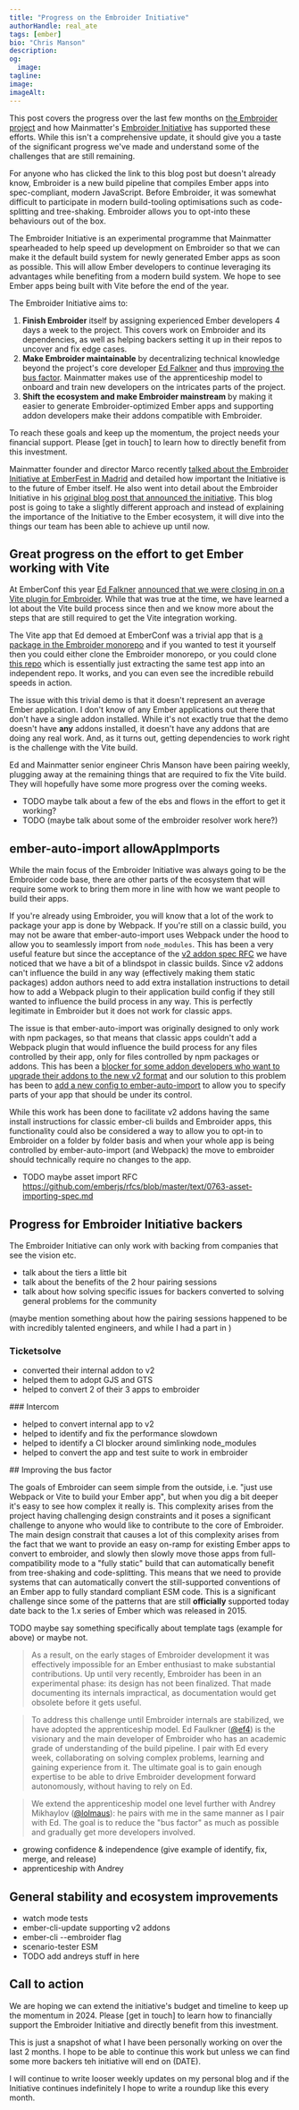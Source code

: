 ```yaml
---
title: "Progress on the Embroider Initiative"
authorHandle: real_ate
tags: [ember]
bio: "Chris Manson"
description:
og:
  image: 
tagline: 
image: 
imageAlt: 
---
```


This post covers the progress over the last few months on [the Embroider project](https://github.com/embroider-build/embroider) and how Mainmatter's [Embroider Initiative](https://mainmatter.com/embroider-initiative/) has supported these efforts. While this isn't a comprehensive update, it should give you a taste of the significant progress we've made and understand some of the challenges that are still remaining.

For anyone who has clicked the link to this blog post but doesn't already know, Embroider is a new build pipeline that compiles Ember apps into spec-compliant, modern JavaScript. Before Embroider, it was somewhat difficult to participate in modern build-tooling optimisations such as code-splitting and tree-shaking. Embroider allows you to opt-into these behaviours out of the box.

The Embroider Initiative is an experimental programme that Mainmatter spearheaded to help speed up development on Embroider so that we can make it the default build system for newly generated Ember apps as soon as possible. This will allow Ember developers to continue leveraging its advantages while benefiting from a modern build system. We hope to see Ember apps being built with Vite before the end of the year.

The Embroider Initiative aims to:

1. **Finish Embroider** itself by assigning experienced Ember developers 4 days a week to the project. This covers work on Embroider and its dependencies, as well as helping backers setting it up in their repos to uncover and fix edge cases.
2. **Make Embroider maintainable** by decentralizing technical knowledge beyond the project's core developer [Ed Falkner](https://github.com/ef4) and thus [improving the bus factor](https://en.wikipedia.org/wiki/Bus_factor). Mainmatter makes use of the apprenticeship model to onboard and train new developers on the intricates parts of the project.
3. **Shift the ecosystem and make Embroider mainstream** by making it easier to generate Embroider-optimized Ember apps and supporting addon developers make their addons compatible with Embroider.

To reach these goals and keep up the momentum, the project needs your financial support. Please [get in touch] to learn how to directly benefit from this investment.

Mainmatter founder and director Marco recently [talked about the Embroider Initiative at EmberFest in Madrid](https://www.youtube.com/watch?v=QMUm6UOoNRs) and detailed how important the Initiative is to the future of Ember itself. He also went into detail about the Embroider Initiative in his [original blog post that announced the initiative](https://mainmatter.com/blog/2023/06/09/securing-the-ecosystems-investment-in-emberjs/). This blog post is going to take a slightly different approach and instead of explaining the importance of the Initiative to the Ember ecosystem, it will dive into the things our team has been able to achieve up until now.

## Great progress on the effort to get Ember working with Vite

At EmberConf this year [Ed Falkner](https://github.com/ef4) [announced that we were closing in on a Vite plugin for Embroider](https://www.youtube.com/watch?v=8rnmGGY5rhk&t=1723s). While that was true at the time, we have learned a lot about the Vite build process since then and we know more about the steps that are still required to get the Vite integration working.

The Vite app that Ed demoed at EmberConf was a trivial app that is [a package in the Embroider monorepo](https://github.com/embroider-build/embroider/tree/main/tests/vite-app) and if you wanted to test it yourself then you could either clone the Embroider monorepo, or you could clone [this repo](https://github.com/mansona/ember-vite-app) which is essentially just extracting the same test app into an independent repo. It works, and you can even see the incredible rebuild speeds in action.

The issue with this trivial demo is that it doesn't represent an average Ember application. I don't know of any Ember applications out there that don't have a single addon installed. While it's not exactly true that the demo doesn't have **any** addons installed, it doesn't have any addons that are doing any real work. And, as it turns out, getting dependencies to work right is the challenge with the Vite build.

Ed and Mainmatter senior engineer Chris Manson have been pairing weekly, plugging away at the remaining things that are required to fix the Vite build. They will hopefully have some more progress over the coming weeks.

- TODO maybe talk about a few of the ebs and flows in the effort to get it working?
- TODO (maybe talk about some of the embroider resolver work here?)

## ember-auto-import allowAppImports

While the main focus of the Embroider Initiative was always going to be the Embroider code base, there are other parts of the ecosystem that will require some work to bring them more in line with how we want people to build their apps.

If you're already using Embroider, you will know that a lot of the work to package your app is done by Webpack. If you're still on a classic build, you may not be aware that ember-auto-import uses Webpack under the hood to allow you to seamlessly import from `node_modules`. This has been a very useful feature but since the acceptance of the [v2 addon spec RFC](https://rfcs.emberjs.com/id/0507-embroider-v2-package-format) we have noticed that we have a bit of a blindspot in classic builds. Since v2 addons can't influence the build in any way (effectively making them static packages) addon authors need to add extra installation instructions to detail how to add a Webpack plugin to their application build config if they still wanted to influence the build process in any way. This is perfectly legitimate in Embroider but it does not work for classic apps.

The issue is that ember-auto-import was originally designed to only work with npm packages, so that means that classic apps couldn't add a Webpack plugin that would influence the build process for any files controlled by their app, only for files controlled by npm packages or addons. This has been a [blocker for some addon developers who want to upgrade their addons to the new v2 format](https://github.com/simonihmig/ember-responsive-image/pull/442) and our solution to this problem has been to [add a new config to ember-auto-import](https://github.com/embroider-build/ember-auto-import/pull/587) to allow you to specify parts of your app that should be under its control.

While this work has been done to facilitate v2 addons having the same install instructions for classic ember-cli builds and Embroider apps, this functionality could also be considered a way to allow you to opt-in to Embroider on a folder by folder basis and when your whole app is being controlled by ember-auto-import (and Webpack) the move to embroider should technically require no changes to the app.

- TODO maybe asset import RFC https://github.com/emberjs/rfcs/blob/master/text/0763-asset-importing-spec.md

## Progress for Embroider Initiative backers

The Embroider Initiative can only work with backing from companies that see the vision etc.

- talk about the tiers a little bit
- talk about the benefits of the 2 hour pairing sessions
- talk about how solving specific issues for backers converted to solving general problems for the community

(maybe mention something about how the pairing sessions happened to be with incredibly talented engineers, and while I had a part in )

### Ticketsolve

- converted their internal addon to v2
- helped them to adopt GJS and GTS
- helped to convert 2 of their 3 apps to embroider

### Intercom

- helped to convert internal app to v2
- helped to identify and fix the performance slowdown
- helped to identify a CI blocker around simlinking node_modules
- helped to convert the app and test suite to work in embroider

## Improving the bus factor

The goals of Embroider can seem simple from the outside, i.e. "just use Webpack or Vite to build your Ember app", but when you dig a bit deeper it's easy to see how complex it really is. This complexity arises from the project having challenging design constraints and it poses a significant challenge to anyone who would like to contribute to the core of Embroider. The main design constrait that causes a lot of this complexity arises from the fact that we want to provide an easy on-ramp for existing Ember apps to convert to embroider, and slowly then slowly move those apps from full-compatibility mode to a "fully static" build that can automatically benefit from tree-shaking and code-splitting. This means that we need to provide systems that can automatically convert the still-supported conventions of an Ember app to fully standard compliant ESM code. This is a significant challenge since some of the patterns that are still **officially** supported today date back to the 1.x series of Ember which was released in 2015. 

TODO maybe say something specifically about template tags (example for above) or maybe not.


> As a result, on the early stages of Embroider development it was effectively impossible for an Ember enthusiast to make substantial contributions. Up until very recently, Embroider has been in an experimental phase: its design has not been finalized. That made documenting its internals impractical, as documentation would get obsolete before it gets useful.

> To address this challenge until Embroider internals are stabilized, we have adopted the apprenticeship model. Ed Faulkner ([@ef4](https://github.com/ef4/)) is the visionary and the main developer of Embroider who has an academic grade of understanding of the build pipeline. I pair with Ed every week, collaborating on solving complex problems, learning and gaining experience from it. The ultimate goal is to gain enough expertise to be able to drive Embroider development forward autonomously, without having to rely on Ed.

> We extend the apprenticeship model one level further with Andrey Mikhaylov ([@lolmaus](https://github.com/lolmaus/)): he pairs with me in the same manner as I pair with Ed. The goal is to reduce the "bus factor" as much as possible and gradually get more developers involved.

- growing confidence & independence (give example of identify, fix, merge, and release)
- apprenticeship with Andrey

## General stability and ecosystem improvements

- watch mode tests
- ember-cli-update supporting v2 addons
- ember-cli --embroider flag
- scenario-tester ESM
- TODO add andreys stuff in here

## Call to action

We are hoping we can extend the initiative's budget and timeline to keep up the momentum in 2024. Please [get in touch] to learn how to financially support the Embroider Initiative and directly benefit from this investment.

This is just a snapshot of what I have been personally working on over the last 2 months. I hope to be able to continue this work but unless we can find some more backers teh initiative will end on (DATE).

I will continue to write looser weekly updates on my personal blog and if the Initiative continues indefinitely I hope to write a roundup like this every month.
